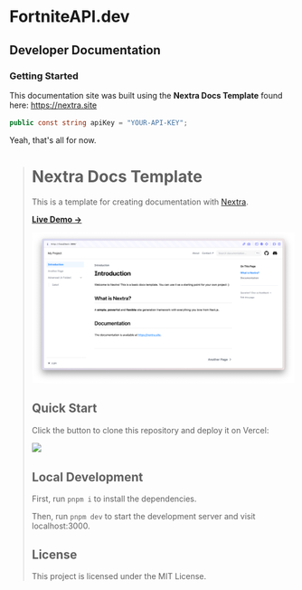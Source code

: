 # FortniteAPI.dev
## Developer Documentation

### Getting Started

This documentation site was built using the **Nextra Docs Template** found here: https://nextra.site

```cs
public const string apiKey = "YOUR-API-KEY";
```

Yeah, that's all for now.

>
> # Nextra Docs Template
>
> This is a template for creating documentation with [Nextra](https://nextra.site).
>
> [**Live Demo →**](https://nextra-docs-template.vercel.app)
>
> [![](.github/screenshot.png)](https://nextra-docs-template.vercel.app)
>
> ## Quick Start
>
> Click the button to clone this repository and deploy it on Vercel:
>
> [![](https://vercel.com/button)](https://vercel.com/new/clone?s=https%3A%2F%2Fgithub.com%2Fshuding%2Fnextra-docs-template&showOptionalTeamCreation=false)
>
> ## Local Development
>
> First, run `pnpm i` to install the dependencies.
>
> Then, run `pnpm dev` to start the development server and visit localhost:3000.
>
> ## License
>
> This project is licensed under the MIT License.
>
